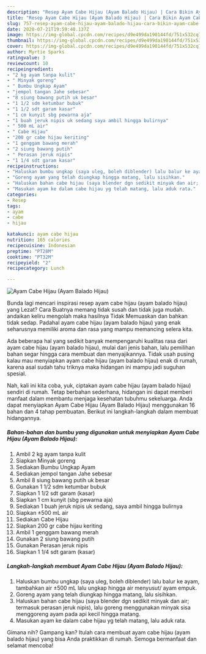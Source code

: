 ```yaml
---
description: "Resep Ayam Cabe Hijau (Ayam Balado Hijau) | Cara Bikin Ayam Cabe Hijau (Ayam Balado Hijau) Yang Sempurna"
title: "Resep Ayam Cabe Hijau (Ayam Balado Hijau) | Cara Bikin Ayam Cabe Hijau (Ayam Balado Hijau) Yang Sempurna"
slug: 757-resep-ayam-cabe-hijau-ayam-balado-hijau-cara-bikin-ayam-cabe-hijau-ayam-balado-hijau-yang-sempurna
date: 2020-07-21T19:59:40.137Z
image: https://img-global.cpcdn.com/recipes/d9e499da190144fd/751x532cq70/ayam-cabe-hijau-ayam-balado-hijau-foto-resep-utama.jpg
thumbnail: https://img-global.cpcdn.com/recipes/d9e499da190144fd/751x532cq70/ayam-cabe-hijau-ayam-balado-hijau-foto-resep-utama.jpg
cover: https://img-global.cpcdn.com/recipes/d9e499da190144fd/751x532cq70/ayam-cabe-hijau-ayam-balado-hijau-foto-resep-utama.jpg
author: Myrtie Sparks
ratingvalue: 3
reviewcount: 10
recipeingredient:
- "2 kg ayam tanpa kulit"
- " Minyak goreng"
- " Bumbu Ungkap Ayam"
- "jempol tangan Jahe sebesar"
- "8 siung bawang putih uk besar"
- "1 1/2 sdm ketumbar bubuk"
- "1 1/2 sdt garam kasar"
- "1 cm kunyit sbg pewarna aja"
- "1 buah jeruk nipis uk sedang saya ambil hingga bulirnya"
- " 500 mL air"
- " Cabe Hijau"
- "200 gr cabe hijau keriting"
- "1 genggam bawang merah"
- "2 siung bawang putih"
- " Perasan jeruk nipis"
- "1 1/4 sdt garam kasar"
recipeinstructions:
- "Haluskan bumbu ungkap (saya uleg, boleh diblender) lalu balur ke ayam, tambahkan air ±500 mL lalu ungkap hingga air menyusut/ ayam empuk."
- "Goreng ayam yang telah diungkap hingga matang, lalu sisihkan."
- "Haluskan bahan cabe hijau (saya blender dgn sedikit minyak dan air; termasuk perasan jeruk nipis), lalu goreng menggunakan minyak sisa menggoreng ayam pada api kecil hingga matang."
- "Masukan ayam ke dalam cabe hijau yg telah matang, lalu aduk rata."
categories:
- Resep
tags:
- ayam
- cabe
- hijau

katakunci: ayam cabe hijau 
nutrition: 165 calories
recipecuisine: Indonesian
preptime: "PT28M"
cooktime: "PT32M"
recipeyield: "2"
recipecategory: Lunch

---
```



![Ayam Cabe Hijau (Ayam Balado Hijau)](https://img-global.cpcdn.com/recipes/d9e499da190144fd/751x532cq70/ayam-cabe-hijau-ayam-balado-hijau-foto-resep-utama.jpg)

Bunda lagi mencari inspirasi resep ayam cabe hijau (ayam balado hijau) yang Lezat? Cara Buatnya memang tidak susah dan tidak juga mudah. andaikan keliru mengolah maka hasilnya Tidak Memuaskan dan bahkan tidak sedap. Padahal ayam cabe hijau (ayam balado hijau) yang enak seharusnya memiliki aroma dan rasa yang mampu memancing selera kita.



Ada beberapa hal yang sedikit banyak mempengaruhi kualitas rasa dari ayam cabe hijau (ayam balado hijau), mulai dari jenis bahan, lalu pemilihan bahan segar hingga cara membuat dan menyajikannya. Tidak usah pusing kalau mau menyiapkan ayam cabe hijau (ayam balado hijau) enak di rumah, karena asal sudah tahu triknya maka hidangan ini mampu jadi suguhan spesial.


Nah, kali ini kita coba, yuk, ciptakan ayam cabe hijau (ayam balado hijau) sendiri di rumah. Tetap berbahan sederhana, hidangan ini dapat memberi manfaat dalam membantu menjaga kesehatan tubuhmu sekeluarga. Anda dapat menyiapkan Ayam Cabe Hijau (Ayam Balado Hijau) menggunakan 16 bahan dan 4 tahap pembuatan. Berikut ini langkah-langkah dalam membuat hidangannya.

<!--inarticleads1-->

##### Bahan-bahan dan bumbu yang digunakan untuk menyiapkan Ayam Cabe Hijau (Ayam Balado Hijau):

1. Ambil 2 kg ayam tanpa kulit
1. Siapkan  Minyak goreng
1. Sediakan  Bumbu Ungkap Ayam
1. Sediakan jempol tangan Jahe sebesar
1. Ambil 8 siung bawang putih uk besar
1. Gunakan 1 1/2 sdm ketumbar bubuk
1. Siapkan 1 1/2 sdt garam (kasar)
1. Siapkan 1 cm kunyit (sbg pewarna aja)
1. Sediakan 1 buah jeruk nipis uk sedang, saya ambil hingga bulirnya
1. Siapkan  ±500 mL air
1. Sediakan  Cabe Hijau
1. Siapkan 200 gr cabe hijau keriting
1. Ambil 1 genggam bawang merah
1. Gunakan 2 siung bawang putih
1. Gunakan  Perasan jeruk nipis
1. Siapkan 1 1/4 sdt garam (kasar)




<!--inarticleads2-->

##### Langkah-langkah membuat Ayam Cabe Hijau (Ayam Balado Hijau):

1. Haluskan bumbu ungkap (saya uleg, boleh diblender) lalu balur ke ayam, tambahkan air ±500 mL lalu ungkap hingga air menyusut/ ayam empuk.
1. Goreng ayam yang telah diungkap hingga matang, lalu sisihkan.
1. Haluskan bahan cabe hijau (saya blender dgn sedikit minyak dan air; termasuk perasan jeruk nipis), lalu goreng menggunakan minyak sisa menggoreng ayam pada api kecil hingga matang.
1. Masukan ayam ke dalam cabe hijau yg telah matang, lalu aduk rata.




Gimana nih? Gampang kan? Itulah cara membuat ayam cabe hijau (ayam balado hijau) yang bisa Anda praktikkan di rumah. Semoga bermanfaat dan selamat mencoba!
